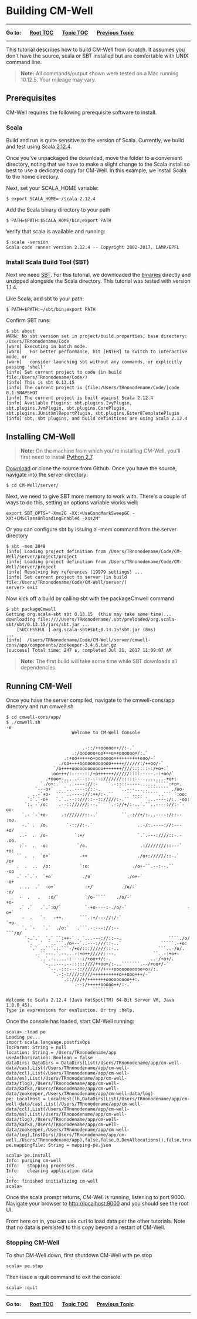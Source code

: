 # Building CM-Well #

----

**Go to:** &nbsp;&nbsp;&nbsp;&nbsp; [**Root TOC**](CM-Well.RootTOC.md) &nbsp;&nbsp;&nbsp;&nbsp; [**Topic TOC**](Tutorial.TOC.md) &nbsp;&nbsp;&nbsp;&nbsp; [**Previous Topic**](Tutorial.HandsOnExercisesTOC.md)  

----


This tutorial describes how to build CM-Well from scratch. It assumes you don't have the source, scala or SBT installed but are comfortable with UNIX command line.

>**Note:** All commands/output shown were tested on a Mac running 10.12.5. Your mileage may vary.

## Prerequisites ##

CM-Well requires the following prerequisite software to install.

### Scala ###

Build and run is quite sensitive to the version of Scala. Currently, we build and test using Scala [2.12.4](https://www.scala-lang.org/download/2.12.4.html).

Once you've unpackaged the download, move the folder to a convenient directory, noting that we have to make a slight change to the Scala install so best to use a dedicated copy for CM-Well. In this example, we install Scala to the home directory.

Next, set your SCALA_HOME variable:
```
$ export SCALA_HOME=~/scala-2.12.4
```

Add the Scala binary directory to your path
```
$ PATH=$PATH:$SCALA_HOME/bin;export PATH
```

Verify that scala is available and running:

```
$ scala -version
Scala code runner version 2.12.4 -- Copyright 2002-2017, LAMP/EPFL
```

### Install Scala Build Tool (SBT) ###

Next we need [SBT](http://www.scala-sbt.org). For this tutorial, we downloaded the [binaries](https://github.com/sbt/sbt/releases/download/v1.1.4/sbt-1.1.4.zip) directly and unzipped alongside the Scala directory. This tutorial was tested with version 1.1.4.

Like Scala, add sbt to your path:
```
$ PATH=$PATH:~/sbt/bin;export PATH
```

Confirm SBT runs:
```
$ sbt about
WARN: No sbt.version set in project/build.properties, base directory: /Users/TRnonodename/Code
[warn] Executing in batch mode.
[warn]   For better performance, hit [ENTER] to switch to interactive mode, or
[warn]   consider launching sbt without any commands, or explicitly passing 'shell'
[info] Set current project to code (in build file:/Users/TRnonodename/Code/)
[info] This is sbt 0.13.15
[info] The current project is {file:/Users/TRnonodename/Code/}code 0.1-SNAPSHOT
[info] The current project is built against Scala 2.12.4
[info] Available Plugins: sbt.plugins.IvyPlugin, sbt.plugins.JvmPlugin, sbt.plugins.CorePlugin, sbt.plugins.JUnitXmlReportPlugin, sbt.plugins.Giter8TemplatePlugin
[info] sbt, sbt plugins, and build definitions are using Scala 2.12.4
```
## Installing CM-Well ##

>**Note:** On the machine from which you're installing CM-Well, you'll first need to install [Python 2.7](https://www.python.org/download/releases/2.7).

[Download](https://github.com/CM-Well/CM-Well/archive/master.zip) or clone the source from Github. Once you have the source, navigate into the server directory:
```
$ cd CM-Well/server/
```
Next, we need to give SBT more memory to work with. There's a couple of ways to do this, setting an options variable works well:
```
export SBT_OPTS="-Xmx2G -XX:+UseConcMarkSweepGC -XX:+CMSClassUnloadingEnabled -Xss2M"
```

Or you can configure sbt by issuing a -mem command from the server directory
```
$ sbt -mem 2048
[info] Loading project definition from /Users/TRnonodename/Code/CM-Well/server/project/project
[info] Loading project definition from /Users/TRnonodename/Code/CM-Well/server/project
[info] Resolving key references (19979 settings) ...
[info] Set current project to server (in build file:/Users/TRnonodename/Code/CM-Well/server/)
server> exit
```
Now kick off a build by calling sbt with the packageCmwell command
```
$ sbt packageCmwell
Getting org.scala-sbt sbt 0.13.15  (this may take some time)...
downloading file:////Users/TRNonodename/.sbt/preloaded/org.scala-sbt/sbt/0.13.15/jars/sbt.jar ...
	[SUCCESSFUL ] org.scala-sbt#sbt;0.13.15!sbt.jar (8ms)
...
[info] 	/Users/TRNonodename/Code/CM-Well/server/cmwell-cons/app/components/zookeeper-3.4.6.tar.gz
[success] Total time: 247 s, completed Jul 21, 2017 11:09:07 AM
```

>**Note:** The first build will take some time while SBT downloads all dependencies.

## Running CM-Well ##

Once you have the server compiled, navigate to the cmwell-cons/app directory and run cmwell.sh

```
$ cd cmwell-cons/app/
$ ./cmwell.sh
-e
                         Welcome to CM-Well Console


                             .-::/++ooooo++//:-.`                               
                         .:/oooooo+oo+++o++oooooo+/:.`                          
                      .:+oo+++++o+ooooooo++++++++++ooo/-`                       
                    ./oo++++oooooooooooo+++++//////:/++oo/-`                    
                  `/o++++oooooooooooo+++++++////::::::-:/+o+:`                  
                 :oo+++/:-----::/+o++++++//////::::-----.-:+oo/`                
               .+ooo+-.....---::-.--:///////:::::----.......-+o+:               
             `./o+:.````..----://:-   ``.-::::-----......`````:+o+.             
           `---o+`  . `...----:/::-.       `..---.....```````` ./oo-            
          ..-`+o-  ````..----://:++/:-.``     ``....``````..``` `:oo:           
        `:`.`-o+   `.`..--::///::--:://///:-.``  ``` `...----:/:. -oo:          
       `:. -`/o:    .--:://////:--.`   `.-://+/:-..`.``..----://:-`-oo-         
      `.- `-`+o-     .:///////::-.`         ``.-://+/:-..----:/::-- :oo.        
      -.` .  /o.       `-:://:-.`                 ..-/:.----://:---  +o/        
     ..-  .  /o-          `:+/                    `.`.---:////::-.-  .oo.       
     :`-  .  -o:           `/o.                    .:////////::---`   +o:       
    `` .  .  `o+`           -++                   ./o+://////::-.`    /o+       
    .  .  ..  /o:           `:o:                ./o+-``.--:--.``      -oo       
    .` -`.`-  `+o`           ./o`             ./o+-`                  -o+       
     . ..  .`  -o+`           :+/           ./o/-`                    :o/       
     -  .   .   :o/`          `/o-````    ./o/-`                      +o-       
     .` .`   .`.`:o/`         `-+o----:-./o/-`                       -o+`       
      -  .   `-   -++.      ```.:+/---//:/-`                        `+o-        
      `. `-   `.`  ./o:`   .```.-:---://:--                      ```/o/         
       `-.`.`  `.` ``:++-` . `...---://::--.                  ````./o/          
        `.  .`  `..```./o+--`..---:///::-..`               `````.-+o:           
         `.` ..```.:.```-/+o/::://////::-..               ```..-/o/.            
           ..``---.`.--...-:+o++/////::--.              ``..-:+o+-              
            `..`.-.....-:----:/+oo++/:-.               ..-/+o+/.                
              `-...---.--:::::////++oo+/:-..```````.--/+oo+/-`                  
                `--.-:::---::////////++++ooooooooooo+o+/:.                      
                  `.-:-:////:////++++++++++o++ooo+++/-`                         
                     `.::////+/+++++++ooooooooo++:.                             
                         `.--:/+++++ooooo++/:-.`                                
                                 ````````                                       

Welcome to Scala 2.12.4 (Java HotSpot(TM) 64-Bit Server VM, Java 1.8.0_45).
Type in expressions for evaluation. Or try :help.
```

Once the console has loaded, start CM-Well running:
```
scala> :load pe
Loading pe...
import scala.language.postfixOps
locParam: String = null
location: String = /Users/TRnonodename/app
useAuthorization: Boolean = false
dataDirs: DataDirs = DataDirs(List(/Users/TRnonodename/app/cm-well-data/cas),List(/Users/TRnonodename/app/cm-well-data/ccl),List(/Users/TRnonodename/app/cm-well-data/es),List(/Users/TRnonodename/app/cm-well-data/tlog),/Users/TRnonodename/app/cm-well-data/kafka,/Users/TRnonodename/app/cm-well-data/zookeeper,/Users/TRnonodename/app/cm-well-data/log)
pe: LocalHost = LocalHost(lh,DataDirs(List(/Users/TRnonodename/app/cm-well-data/cas),List(/Users/TRnonodename/app/cm-well-data/ccl),List(/Users/TRnonodename/app/cm-well-data/es),List(/Users/TRnonodename/app/cm-well-data/tlog),/Users/TRnonodename/app/cm-well-data/kafka,/Users/TRnonodename/app/cm-well-data/zookeeper,/Users/TRnonodename/app/cm-well-data/log),InstDirs(/Users/TRnonodename/app/cm-well,/Users/TRnonodename/app),false,false,0,DevAllocations(),false,true,true,false,true,false)
pe.mappingFile: String = mapping-pe.json

scala> pe.install
Info: purging cm-well
Info:   stopping processes
Info:   clearing application data
...
Info: finished initializing cm-well
scala>
```
Once the scala prompt returns, CM-Well is running, listening to port 9000. Navigate your browser to [http://localhost:9000](http://localhost:9000) and you should see the root UI.

From here on in, you can use curl to load data per the other tutorials. Note that no data is persisted to this copy beyond a restart of CM-Well.

### Stopping CM-Well ###

To shut CM-Well down, first shutdown CM-Well with pe.stop

```
scala> pe.stop
```

Then issue a :quit command to exit the console:

```
scala> :quit
```

----

**Go to:** &nbsp;&nbsp;&nbsp;&nbsp; [**Root TOC**](CM-Well.RootTOC.md) &nbsp;&nbsp;&nbsp;&nbsp; [**Topic TOC**](Tutorial.TOC.md) &nbsp;&nbsp;&nbsp;&nbsp; [**Previous Topic**](Tutorial.HandsOnExercisesTOC.md)  

----
